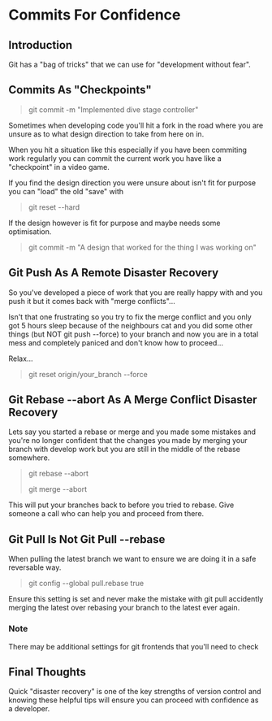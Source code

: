 # Commits For Confidence

## Introduction

Git has a "bag of tricks" that we can use for "development without fear".

## Commits As "Checkpoints"

> git commit -m "Implemented dive stage controller"

Sometimes when developing code you'll hit a fork in the road where you are unsure as to what design direction to take from here on in.

When you hit a situation like this especially if you have been commiting work regularly you can commit the current work you have like a "checkpoint" in a video game.

If you find the design direction you were unsure about isn't fit for purpose you can "load" the old "save" with

> git reset --hard

If the design however is fit for purpose and maybe needs some optimisation.

> git commit -m "A design that worked for the thing I was working on"

## Git Push As A Remote Disaster Recovery

So you've developed a piece of work that you are really happy with and you push it but it comes back with "merge conflicts"...

Isn't that one frustrating so you try to fix the merge conflict and you only got 5 hours sleep because of the neighbours cat and you did some other things (but NOT git push --force) to your branch and now you are in a total mess and completely paniced and don't know how to proceed...

Relax...

> git reset origin/your_branch --force

## Git Rebase --abort As A Merge Conflict Disaster Recovery

Lets say you started a rebase or merge and you made some mistakes and you're no longer confident that the changes you made by merging your branch with develop work but you are still in the middle of the rebase somewhere.

> git rebase --abort
>
> git merge --abort

This will put your branches back to before you tried to rebase. Give someone a call who can help you and proceed from there.

## Git Pull Is Not Git Pull --rebase

When pulling the latest branch we want to ensure we are doing it in a safe reversable way.

> git config --global pull.rebase true

Ensure this setting is set and never make the mistake with git pull accidently merging the latest over rebasing your branch to the latest ever again.

### Note

There may be additional settings for git frontends that you'll need to check

## Final Thoughts

Quick "disaster recovery" is one of the key strengths of version control and knowing these helpful tips will ensure you can proceed with confidence as a developer.
